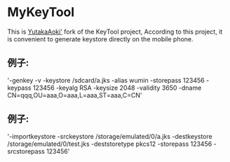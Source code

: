 # MyKeyTool
This is [YutakaAoki'](https://github.com/YutakaAoki/KeyTool) fork of the KeyTool project, According to this project, it is convenient to generate keystore directly on the mobile phone.

## 例子:
'-genkey -v -keystore /sdcard/a.jks -alias wumin -storepass 123456 -keypass 123456 -keyalg RSA -keysize 2048 -validity 3650 -dname CN=qqq,OU=aaa,O=aaa,L=aaa,ST=aaa,C=CN'
## 例子:
'-importkeystore -srckeystore /storage/emulated/0/a.jks -destkeystore /storage/emulated/0/test.jks -deststoretype pkcs12 -storepass 123456 -srcstorepass 123456'
